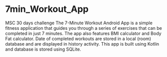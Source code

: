 # 7min_Workout_App
MSC 30 days challenge
The 7-Minute Workout Android App is a simple fitness application that guides you through a series of exercises that can be completed in just 7 minutes.
The app also features BMI calculator and Body Fat calculator.
Date of completed workouts are stored in a local (room) database and are displayed in history activity.
This app is built using Kotlin and database is stored using SQLite.
